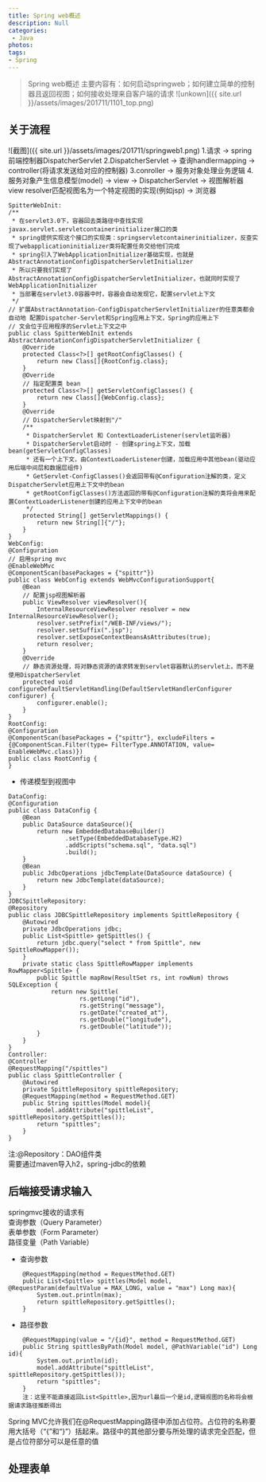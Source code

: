 ```yaml
---
title: Spring web概述
description: Null
categories:
 - Java
photos:
tags:
- Spring
---
```


> Spring web概述
主要内容有：如何启动springweb；如何建立简单的控制器且返回视图；如何接收处理来自客户端的请求
![unkown]({{ site.url }}/assets/images/201711/1101_top.png)

## 关于流程
![截图]({{ site.url }}/assets/images/201711/springweb1.png)
1.请求 -> spring前端控制器DispatcherServlet
2.DispatcherServlet -> 查询handlermapping -> controller(将请求发送给对应的控制器)
3.conroller -> 服务对象处理业务逻辑
4.服务对象产生信息模型(model) -> view -> DispatcherServlet -> 视图解析器view resolver匹配视图名为一个特定视图的实现(例如jsp) -> 浏览器

```
SpitterWebInit:
/**
 * 在servlet3.0下，容器回去类路径中查找实现javax.servlet.servletcontainerinitializer接口的类
 * spring提供实现这个接口的实现类：springservletcontainerinitializer，反查实现了webapplicationinitializer类将配置任务交给他们完成
 * spring引入了WebApplicationInitializer基础实现，也就是AbstractAnnotationConfigDispatcherServletInitializer
 * 所以只要我们实现了AbstractAnnotationConfigDispatcherServletInitializer，也就同时实现了WebApplicationInitializer
 * 当部署在servlet3.0容器中时，容器会自动发现它，配置servlet上下文
 */
// 扩展AbstractAnnotation-ConfigDispatcherServletInitializer的任意类都会自动地 配置Dispatcher-Servlet和Spring应用上下文，Spring的应用上下
// 文会位于应用程序的Servlet上下文之中
public class SpitterWebInit extends AbstractAnnotationConfigDispatcherServletInitializer {
    @Override
    protected Class<?>[] getRootConfigClasses() {
        return new Class[]{RootConfig.class};
    }
    @Override
    // 指定配置类 bean
    protected Class<?>[] getServletConfigClasses() {
        return new Class[]{WebConfig.class};
    }
    @Override
    // DispatcherServlet映射到"/"
    /**
     * DispatcherServlet 和 ContextLoaderListener(servlet监听器)
     * DispatcherServlet启动时 - 创建spring上下文，加载bean(getServletConfigClasses)
     * 还有一个上下文，由ContextLoaderListener创建，加载应用中其他bean(驱动应用后端中间层和数据层组件)
     * GetServlet-ConfigClasses()会返回带有@Configuration注解的类，定义DispatcherServlet应用上下文中的bean
     * getRootConfigClasses()方法返回的带有@Configuration注解的类将会用来配置ContextLoaderListener创建的应用上下文中的bean
     */
    protected String[] getServletMappings() {
        return new String[]{"/"};
    }
}
WebConfig:
@Configuration
// 启用spring mvc
@EnableWebMvc
@ComponentScan(basePackages = {"spittr"})
public class WebConfig extends WebMvcConfigurationSupport{
    @Bean
    // 配置jsp视图解析器
    public ViewResolver viewResolver(){
        InternalResourceViewResolver resolver = new InternalResourceViewResolver();
        resolver.setPrefix("/WEB-INF/views/");
        resolver.setSuffix(".jsp");
        resolver.setExposeContextBeansAsAttributes(true);
        return resolver;
    }
    @Override
    // 静态资源处理，将对静态资源的请求转发到servlet容器默认的servlet上，而不是使用DispatcherServlet
    protected void configureDefaultServletHandling(DefaultServletHandlerConfigurer configurer) {
        configurer.enable();
    }
}
RootConfig:
@Configuration
@ComponentScan(basePackages = {"spittr"}, excludeFilters = {@ComponentScan.Filter(type= FilterType.ANNOTATION, value= EnableWebMvc.class)})
public class RootConfig {
}
```

- 传递模型到视图中<br/>
```
DataConfig:
@Configuration
public class DataConfig {
    @Bean
    public DataSource dataSource(){
        return new EmbeddedDatabaseBuilder()
                .setType(EmbeddedDatabaseType.H2)
                .addScripts("schema.sql", "data.sql")
                .build();
    }
    @Bean
    public JdbcOperations jdbcTemplate(DataSource dataSource) {
        return new JdbcTemplate(dataSource);
    }
}
JDBCSpittleRepository:
@Repository
public class JDBCSpittleRepository implements SpittleRepository {
    @Autowired
    private JdbcOperations jdbc;
    public List<Spittle> getSpittles() {
        return jdbc.query("select * from Spittle", new SpittleRowMapper());
    }
    private static class SpittleRowMapper implements RowMapper<Spittle> {
        public Spittle mapRow(ResultSet rs, int rowNum) throws SQLException {
            return new Spittle(
                    rs.getLong("id"),
                    rs.getString("message"),
                    rs.getDate("created_at"),
                    rs.getDouble("longitude"),
                    rs.getDouble("latitude"));
        }
    }
}
Controller:
@Controller
@RequestMapping("/spittles")
public class SpittleController {
    @Autowired
    private SpittleRepository spittleRepository;
    @RequestMapping(method = RequestMethod.GET)
    public String spittles(Model model){
        model.addAttribute("spittleList", spittleRepository.getSpittles());
        return "spittles";
    }
}
```
注:@Repository：DAO组件类<br/>
需要通过maven导入h2，spring-jdbc的依赖<br/>

## 后端接受请求输入
springmvc接收的请求有<br/>
查询参数（Query Parameter）<br/>
表单参数（Form Parameter）<br/>
路径变量（Path Variable）<br/>

- 查询参数
```
    @RequestMapping(method = RequestMethod.GET)
    public List<Spittle> spittles(Model model, @RequestParam(defaultValue = MAX_LONG, value = "max") Long max){
        System.out.println(max);
        return spittleRepository.getSpittles();
    }
```
- 路径参数
```
    @RequestMapping(value = "/{id}", method = RequestMethod.GET)
    public String spittlesByPath(Model model, @PathVariable("id") Long id){
        System.out.println(id);
        model.addAttribute("spittleList", spittleRepository.getSpittles());
        return "spittles";
    }
    注：这里不能直接返回List<Spittle>,因为url最后一个是id,逻辑视图的名称将会根据请求路径推断得出
```
Spring MVC允许我们在@RequestMapping路径中添加占位符。占位符的名称要用大括号（“{”和“}”）括起来。路径中的其他部分要与所处理的请求完全匹配，但是占位符部分可以是任意的值<br/>

## 处理表单

















